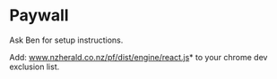 # Paywall

Ask Ben for setup instructions.

Add: www.nzherald.co.nz/pf/dist/engine/react.js* to your chrome dev exclusion list.
